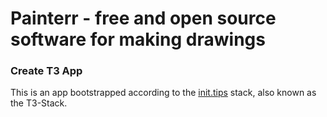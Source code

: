 # Painterr - free and open source software for making drawings

### Create T3 App
This is an app bootstrapped according to the [init.tips](https://init.tips) stack, also known as the T3-Stack.
